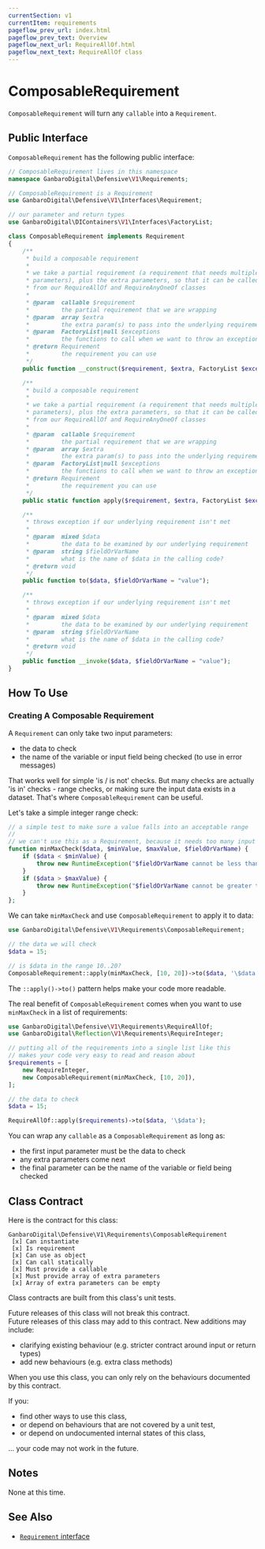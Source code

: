 ```yaml
---
currentSection: v1
currentItem: requirements
pageflow_prev_url: index.html
pageflow_prev_text: Overview
pageflow_next_url: RequireAllOf.html
pageflow_next_text: RequireAllOf class
---
```

# ComposableRequirement

`ComposableRequirement` will turn any `callable` into a `Requirement`.

## Public Interface

`ComposableRequirement` has the following public interface:

```php
// ComposableRequirement lives in this namespace
namespace GanbaroDigital\Defensive\V1\Requirements;

// ComposableRequirement is a Requirement
use GanbaroDigital\Defensive\V1\Interfaces\Requirement;

// our parameter and return types
use GanbaroDigital\DIContainers\V1\Interfaces\FactoryList;

class ComposableRequirement implements Requirement
{
    /**
     * build a composable requirement
     *
     * we take a partial requirement (a requirement that needs multiple
     * parameters), plus the extra parameters, so that it can be called
     * from our RequireAllOf and RequireAnyOneOf classes
     *
     * @param  callable $requirement
     *         the partial requirement that we are wrapping
     * @param  array $extra
     *         the extra param(s) to pass into the underlying requirement
     * @param  FactoryList|null $exceptions
     *         the functions to call when we want to throw an exception
     * @return Requirement
     *         the requirement you can use
     */
    public function __construct($requirement, $extra, FactoryList $exceptions = null);

    /**
     * build a composable requirement
     *
     * we take a partial requirement (a requirement that needs multiple
     * parameters), plus the extra parameters, so that it can be called
     * from our RequireAllOf and RequireAnyOneOf classes
     *
     * @param  callable $requirement
     *         the partial requirement that we are wrapping
     * @param  array $extra
     *         the extra param(s) to pass into the underlying requirement
     * @param  FactoryList|null $exceptions
     *         the functions to call when we want to throw an exception
     * @return Requirement
     *         the requirement you can use
     */
    public static function apply($requirement, $extra, FactoryList $exceptions = null);

    /**
     * throws exception if our underlying requirement isn't met
     *
     * @param  mixed $data
     *         the data to be examined by our underlying requirement
     * @param  string $fieldOrVarName
     *         what is the name of $data in the calling code?
     * @return void
     */
    public function to($data, $fieldOrVarName = "value");

    /**
     * throws exception if our underlying requirement isn't met
     *
     * @param  mixed $data
     *         the data to be examined by our underlying requirement
     * @param  string $fieldOrVarName
     *         what is the name of $data in the calling code?
     * @return void
     */
    public function __invoke($data, $fieldOrVarName = "value");
}
```

## How To Use

### Creating A Composable Requirement

A `Requirement` can only take two input parameters:

* the data to check
* the name of the variable or input field being checked (to use in error messages)

That works well for simple 'is / is not' checks. But many checks are actually 'is in' checks - range checks, or making sure the input data exists in a dataset. That's where `ComposableRequirement` can be useful.

Let's take a simple integer range check:

```php
// a simple test to make sure a value falls into an acceptable range
//
// we can't use this as a Requirement, because it needs too many input params
function minMaxCheck($data, $minValue, $maxValue, $fieldOrVarName) {
    if ($data < $minValue) {
        throw new RuntimeException("$fieldOrVarName cannot be less than $minValue");
    }
    if ($data > $maxValue) {
        throw new RuntimeException("$fieldOrVarName cannot be greater than $maxValue");
    }
};
```

We can take `minMaxCheck` and use `ComposableRequirement` to apply it to data:

```php
use GanbaroDigital\Defensive\V1\Requirements\ComposableRequirement;

// the data we will check
$data = 15;

// is $data in the range 10..20?
ComposableRequirement::apply(minMaxCheck, [10, 20])->to($data, '\$data');
```

The `::apply()->to()` pattern helps make your code more readable.

The real benefit of `ComposableRequirement` comes when you want to use `minMaxCheck` in a list of requirements:

```php
use GanbaroDigital\Defensive\V1\Requirements\RequireAllOf;
use GanbaroDigital\Reflection\V1\Requirements\RequireInteger;

// putting all of the requirements into a single list like this
// makes your code very easy to read and reason about
$requirements = [
    new RequireInteger,
    new ComposableRequirement(minMaxCheck, [10, 20]),
];

// the data to check
$data = 15;

RequireAllOf::apply($requirements)->to($data, '\$data');
```

You can wrap any `callable` as a `ComposableRequirement` as long as:

* the first input parameter must be the data to check
* any extra parameters come next
* the final parameter can be the name of the variable or field being checked

## Class Contract

Here is the contract for this class:

    GanbaroDigital\Defensive\V1\Requirements\ComposableRequirement
     [x] Can instantiate
     [x] Is requirement
     [x] Can use as object
     [x] Can call statically
     [x] Must provide a callable
     [x] Must provide array of extra parameters
     [x] Array of extra parameters can be empty

Class contracts are built from this class's unit tests.

<div class="callout success">
Future releases of this class will not break this contract.
</div>

<div class="callout info" markdown="1">
Future releases of this class may add to this contract. New additions may include:

* clarifying existing behaviour (e.g. stricter contract around input or return types)
* add new behaviours (e.g. extra class methods)
</div>

<div class="callout warning" markdown="1">
When you use this class, you can only rely on the behaviours documented by this contract.

If you:

* find other ways to use this class,
* or depend on behaviours that are not covered by a unit test,
* or depend on undocumented internal states of this class,

... your code may not work in the future.
</div>

## Notes

None at this time.

## See Also

* [`Requirement` interface](Requirement.html)
